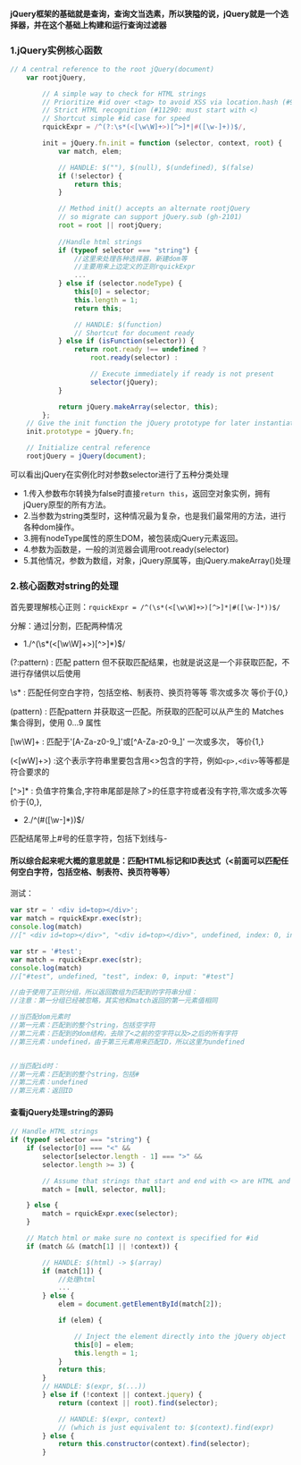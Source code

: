 #### jQuery框架的基础就是查询，查询文当选素，所以狭隘的说，jQuery就是一个选择器，并在这个基础上构建和运行查询过滤器

### 1.jQuery实例核心函数

```js
// A central reference to the root jQuery(document)
    var rootjQuery,

        // A simple way to check for HTML strings
        // Prioritize #id over <tag> to avoid XSS via location.hash (#9521)
        // Strict HTML recognition (#11290: must start with <)
        // Shortcut simple #id case for speed
        rquickExpr = /^(?:\s*(<[\w\W]+>)[^>]*|#([\w-]+))$/,

        init = jQuery.fn.init = function (selector, context, root) {
            var match, elem;

            // HANDLE: $(""), $(null), $(undefined), $(false)
            if (!selector) {
                return this;
            }

            // Method init() accepts an alternate rootjQuery
            // so migrate can support jQuery.sub (gh-2101)
            root = root || rootjQuery;
            
            //Handle html strings
            if (typeof selector === "string") {
                //这里来处理各种选择器，新建dom等
                //主要用来上边定义的正则rquickExpr
                ...
            } else if (selector.nodeType) {
                this[0] = selector;
                this.length = 1;
                return this;

                // HANDLE: $(function)
                // Shortcut for document ready
            } else if (isFunction(selector)) {
                return root.ready !== undefined ?
                    root.ready(selector) :

                    // Execute immediately if ready is not present
                    selector(jQuery);
            }

            return jQuery.makeArray(selector, this);
        };
    // Give the init function the jQuery prototype for later instantiation
    init.prototype = jQuery.fn;

    // Initialize central reference
    rootjQuery = jQuery(document);

```

可以看出jQuery在实例化时对参数selector进行了五种分类处理
* 1.传入参数布尔转换为false时直接`return this`，返回空对象实例，拥有jQuery原型的所有方法。
* 2.当参数为string类型时，这种情况最为复杂，也是我们最常用的方法，进行各种dom操作。
* 3.拥有nodeType属性的原生DOM，被包装成jQuery元素返回。
* 4.参数为函数是，一般的浏览器会调用root.ready(selector)
* 5.其他情况，参数为数组，对象，jQuery原属等，由jQuery.makeArray()处理

### 2.核心函数对string的处理

首先要理解核心正则：` rquickExpr = /^(\s*(<[\w\W]+>)[^>]*|#([\w-]*))$/ `

分解：通过|分割，匹配两种情况
* 1./^(\s*(<[\w\W]+>)[^>]*)$/

(?:pattern) : 匹配 pattern 但不获取匹配结果，也就是说这是一个非获取匹配，不进行存储供以后使用

\s* : 匹配任何空白字符，包括空格、制表符、换页符等等 零次或多次 等价于{0,}

(pattern) : 匹配pattern 并获取这一匹配。所获取的匹配可以从产生的 Matches 集合得到，使用 $0…$9 属性

[\w\W]+ : 匹配于'[A-Za-z0-9_]'或[^A-Za-z0-9_]' 一次或多次， 等价{1,}

(<[wW]+>) :这个表示字符串里要包含用<>包含的字符，例如`<p>,<div>`等等都是符合要求的
    
[^>]* : 负值字符集合,字符串尾部是除了>的任意字符或者没有字符,零次或多次等价于{0,},


* 2./^(#([\w-]*))$/

匹配结尾带上#号的任意字符，包括下划线与-

#### 所以综合起来呢大概的意思就是：匹配HTML标记和ID表达式（<前面可以匹配任何空白字符，包括空格、制表符、换页符等等）

测试：
```js
var str = ' <div id=top></div>';
var match = rquickExpr.exec(str);
console.log(match)
//[" <div id=top></div>", "<div id=top></div>", undefined, index: 0, input: " <div id=top></div>"]

var str = '#test';
var match = rquickExpr.exec(str);
console.log(match)
//["#test", undefined, "test", index: 0, input: "#test"]

//由于使用了正则分组，所以返回数组为匹配到的字符串分组：
//注意：第一分组已经被忽略，其实他和match返回的第一元素值相同

//当匹配dom元素时
//第一元素：匹配到的整个string，包括空字符
//第二元素：匹配到的dom结构，去除了<之前的空字符以及>之后的所有字符
//第三元素：undefined，由于第三元素用来匹配ID，所以这里为undefined


//当匹配id时：
//第一元素：匹配到的整个string，包括#
//第二元素：undefined
//第三元素：返回ID
```

#### 查看jQuery处理string的源码
```js
// Handle HTML strings
if (typeof selector === "string") {
    if (selector[0] === "<" &&
        selector[selector.length - 1] === ">" &&
        selector.length >= 3) {

        // Assume that strings that start and end with <> are HTML and skip the regex check
        match = [null, selector, null];

    } else {
        match = rquickExpr.exec(selector);
    }

    // Match html or make sure no context is specified for #id
    if (match && (match[1] || !context)) {

        // HANDLE: $(html) -> $(array)
        if (match[1]) {
            //处理html
            ...
        } else {
            elem = document.getElementById(match[2]);

            if (elem) {

                // Inject the element directly into the jQuery object
                this[0] = elem;
                this.length = 1;
            }
            return this;
        }
        // HANDLE: $(expr, $(...))
        } else if (!context || context.jquery) {
            return (context || root).find(selector);

            // HANDLE: $(expr, context)
            // (which is just equivalent to: $(context).find(expr)
        } else {
            return this.constructor(context).find(selector);
        }
```
